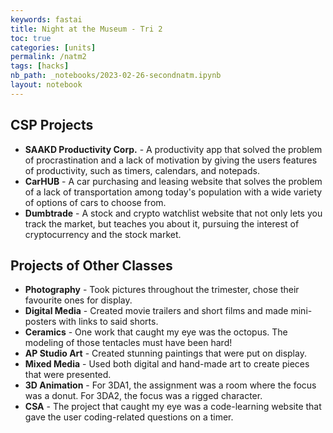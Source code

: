 ```yaml
---
keywords: fastai
title: Night at the Museum - Tri 2
toc: true
categories: [units]
permalink: /natm2
tags: [hacks]
nb_path: _notebooks/2023-02-26-secondnatm.ipynb
layout: notebook
---
```


<!--
#################################################
### THIS FILE WAS AUTOGENERATED! DO NOT EDIT! ###
#################################################
# file to edit: _notebooks/2023-02-26-secondnatm.ipynb
-->

<div class="container" id="notebook-container">
        
<div class="cell border-box-sizing text_cell rendered"><div class="inner_cell">
<div class="text_cell_render border-box-sizing rendered_html">
<h2 id="CSP-Projects">CSP Projects<a class="anchor-link" href="#CSP-Projects"> </a></h2><ul>
<li><strong>SAAKD Productivity Corp.</strong> - A productivity app that solved the problem of procrastination and a lack of motivation by giving the users features of productivity, such as timers, calendars, and notepads.</li>
<li><strong>CarHUB</strong> - A car purchasing and leasing website that solves the problem of a lack of transportation among today's population with a wide variety of options of cars to choose from.</li>
<li><strong>Dumbtrade</strong> - A stock and crypto watchlist website that not only lets you track the market, but teaches you about it, pursuing the interest of cryptocurrency and the stock market.</li>
</ul>

</div>
</div>
</div>
<div class="cell border-box-sizing text_cell rendered"><div class="inner_cell">
<div class="text_cell_render border-box-sizing rendered_html">
<h2 id="Projects-of-Other-Classes">Projects of Other Classes<a class="anchor-link" href="#Projects-of-Other-Classes"> </a></h2><ul>
<li><strong>Photography</strong> - Took pictures throughout the trimester, chose their favourite ones for display.</li>
<li><strong>Digital Media</strong> - Created movie trailers and short films and made mini-posters with links to said shorts.</li>
<li><strong>Ceramics</strong> - One work that caught my eye was the octopus. The modeling of those tentacles must have been hard!</li>
<li><strong>AP Studio Art</strong> - Created stunning paintings that were put on display.</li>
<li><strong>Mixed Media</strong> - Used both digital and hand-made art to create pieces that were presented.</li>
<li><strong>3D Animation</strong> - For 3DA1, the assignment was a room where the focus was a donut. For 3DA2, the focus was a rigged character.</li>
<li><strong>CSA</strong> - The project that caught my eye was a code-learning website that gave the user coding-related questions on a timer.</li>
</ul>

</div>
</div>
</div>
</div>
 

